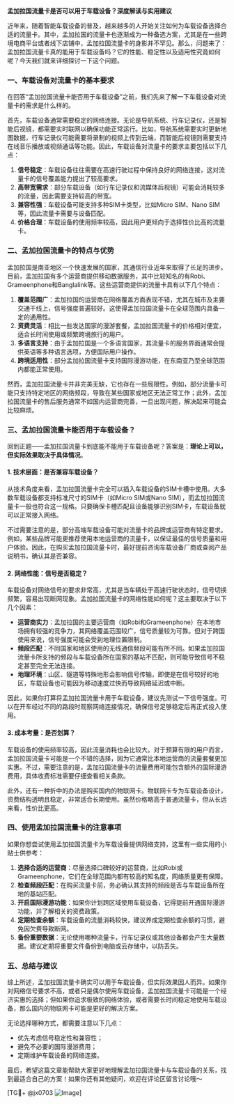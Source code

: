 **孟加拉国流量卡是否可以用于车载设备？深度解读与实用建议**

近年来，随着智能车载设备的普及，越来越多的人开始关注如何为车载设备选择合适的流量卡。其中，孟加拉国的流量卡也逐渐成为一种备选方案，尤其是在一些跨境电商平台或者线下店铺中，孟加拉国流量卡的身影并不罕见。那么，问题来了：孟加拉国流量卡真的能用于车载设备吗？它的性能、稳定性以及适用性究竟如何呢？今天我们就来详细探讨一下这个问题。

### 一、车载设备对流量卡的基本要求

在回答“孟加拉国流量卡能否用于车载设备”之前，我们先来了解一下车载设备对流量卡的需求是什么样的。

首先，车载设备通常需要稳定的网络连接。无论是导航系统、行车记录仪，还是智能后视镜，都需要实时联网以确保功能正常运行。比如，导航系统需要实时更新地图数据，行车记录仪可能需要将录制的视频上传到云端，而智能后视镜则需要支持在线音乐播放或视频通话等功能。因此，车载设备对流量卡的要求主要包括以下几点：

1. **信号稳定**：车载设备往往需要在高速行驶过程中保持良好的网络连接，这对流量卡的信号覆盖能力提出了较高要求。
2. **高带宽需求**：部分车载设备（如行车记录仪和流媒体后视镜）可能会消耗较多的流量，因此需要支持较高的带宽。
3. **兼容性强**：车载设备可能支持多种SIM卡类型，比如Micro SIM、Nano SIM等，因此流量卡需要与设备匹配。
4. **价格合理**：车载设备的使用频率较高，因此用户更倾向于选择性价比高的流量卡。

### 二、孟加拉国流量卡的特点与优势

孟加拉国是南亚地区一个快速发展的国家，其通信行业近年来取得了长足的进步。目前，孟加拉国有多个运营商提供移动数据服务，其中比较知名的有Robi、Grameenphone和Banglalink等。这些运营商提供的流量卡具有以下几个特点：

1. **覆盖范围广**：孟加拉国的运营商在网络覆盖方面表现不错，尤其在城市及主要交通干线上，信号强度普遍较好。这使得孟加拉国流量卡在全球范围内具备一定的通用性。
2. **资费灵活**：相比一些发达国家的漫游套餐，孟加拉国流量卡的价格相对便宜，适合长时间使用或频繁跨境旅行的用户。
3. **多语言支持**：由于孟加拉国是一个多语言国家，其流量卡的服务界面通常会提供英语等多种语言选项，方便国际用户操作。
4. **跨境适用性**：部分孟加拉国流量卡支持国际漫游功能，在东南亚乃至全球范围内都能正常使用。

然而，孟加拉国流量卡并非完美无缺，它也存在一些局限性。例如，部分流量卡可能只支持特定地区的网络频段，导致在某些国家或地区无法正常工作；此外，孟加拉国流量卡的售后服务通常不如国内运营商完善，一旦出现问题，解决起来可能会比较麻烦。

### 三、孟加拉国流量卡能否用于车载设备？

回到正题——孟加拉国流量卡到底能不能用于车载设备呢？答案是：**理论上可以，但实际效果取决于具体情况**。

#### 1. 技术层面：是否兼容车载设备？
从技术角度来看，孟加拉国流量卡完全可以插入车载设备的SIM卡槽中使用。大多数车载设备都支持标准尺寸的SIM卡（如Micro SIM或Nano SIM），而孟加拉国流量卡一般也符合这一规格。只要确保卡槽匹配且设备能够识别SIM卡，车载设备就可以正常接入网络。

不过需要注意的是，部分高端车载设备可能对流量卡的品牌或运营商有特定要求。例如，某些品牌可能更推荐使用本地运营商的流量卡，以保证最佳的信号质量和用户体验。因此，在购买孟加拉国流量卡时，最好提前咨询车载设备厂商或查阅产品说明书，确认其是否兼容。

#### 2. 网络性能：信号是否稳定？
车载设备对网络信号的要求非常高，尤其是当车辆处于高速行驶状态时，信号切换频繁，容易出现断网现象。孟加拉国流量卡的网络性能如何呢？这主要取决于以下几个因素：

- **运营商实力**：孟加拉国的主要运营商（如Robi和Grameenphone）在本地市场拥有较强的竞争力，其网络覆盖范围较广，信号质量较为可靠。但对于跨国使用来说，信号强度可能会受到地理位置限制。
- **频段匹配**：不同国家和地区使用的无线通信频段可能有所不同。如果孟加拉国流量卡所支持的频段与车载设备所在国家的基站不匹配，则可能导致信号不稳定甚至完全无法连接。
- **地理环境**：山区、隧道等特殊地形会影响信号传输，即使是在信号较好的地区，车载设备也可能因为移动速度过快而导致网络延迟或中断。

因此，如果你打算将孟加拉国流量卡用于车载设备，建议先测试一下信号强度。可以在开车经过不同的路段时观察网络连接情况，确保信号足够稳定后再正式投入使用。

#### 3. 成本考量：是否划算？
车载设备的使用频率较高，因此流量消耗也会比较大。对于预算有限的用户而言，孟加拉国流量卡可能是一个不错的选择，因为它通常比本地运营商的流量套餐更加实惠。不过，需要注意的是，孟加拉国流量卡的流量费用可能包含额外的国际漫游费用，具体收费标准需要仔细查看相关条款。

此外，还有一种折中的办法是购买国内的物联网卡。物联网卡专为车载设备设计，资费结构透明且稳定，非常适合长期使用。虽然价格略高于普通流量卡，但从长远来看，性价比更高。

### 四、使用孟加拉国流量卡的注意事项

如果你想尝试使用孟加拉国流量卡为车载设备提供网络支持，这里有一些实用的小贴士供参考：

1. **选择合适的运营商**：尽量选择口碑较好的运营商，比如Robi或Grameenphone，它们在全球范围内都有较高的知名度，网络质量更有保障。
2. **检查频段匹配**：在购买流量卡前，务必确认其支持的频段是否与车载设备所在地的基站匹配。
3. **开启国际漫游功能**：如果你计划跨区域使用车载设备，记得提前开通国际漫游功能，并了解相关的资费政策。
4. **定期检查余额**：车载设备的流量消耗较快，建议养成定期检查余额的习惯，避免因欠费导致断网。
5. **备份重要数据**：无论使用哪种流量卡，行车记录仪或其他设备都会产生大量数据。建议定期将重要文件备份到电脑或云存储中，以防丢失。

### 五、总结与建议

综上所述，孟加拉国流量卡确实可以用于车载设备，但实际效果因人而异。如果你对网络信号要求不高，或者只是偶尔使用车载设备，孟加拉国流量卡可能是一个经济实惠的选择；但如果你追求极致的网络体验，或者需要长时间稳定地使用车载设备，那么国内的物联网卡可能是更好的解决方案。

无论选择哪种方式，都需要注意以下几点：
- 优先考虑信号稳定性和兼容性；
- 避免不必要的国际漫游费用；
- 定期维护车载设备的网络连接。

最后，希望这篇文章能帮助大家更好地理解孟加拉国流量卡与车载设备的关系，找到最适合自己的方案！如果你还有其他疑问，欢迎在评论区留言讨论哦～

[TG💪+ @jx0703 ![Image](https://github.com/user-attachments/assets/dbca1d08-cadb-493c-b0ec-ad6f7a83f270)]